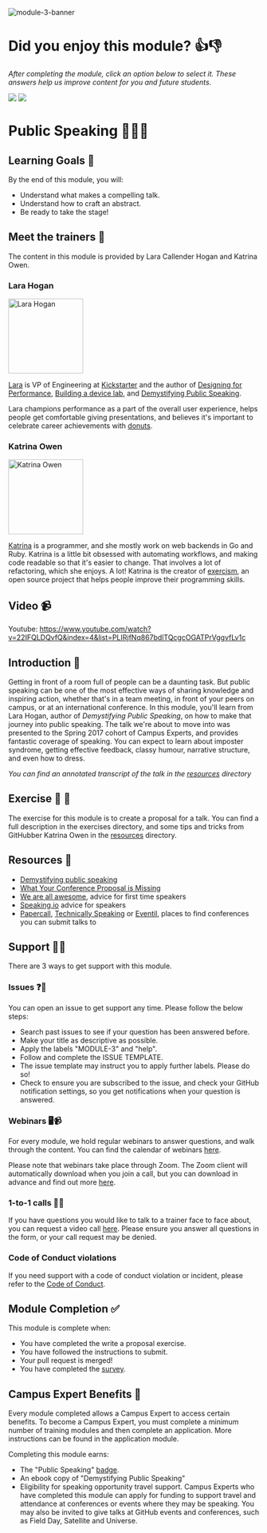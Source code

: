 ![module-3-banner](https://user-images.githubusercontent.com/1790822/28998963-b12c375a-7a05-11e7-8fbc-7199bafca144.png)

# Did you enjoy this module? 👍👎
_After completing the module, click an option below to select it. These answers help us improve content for you and future students._  

[![](https://m131jyck4m.execute-api.us-west-2.amazonaws.com/prod/poll/01BQ938NSBAH7F0R209S3T9THE/I%20enjoyed%20this%20module)](https://m131jyck4m.execute-api.us-west-2.amazonaws.com/prod/poll/01BQ938NSBAH7F0R209S3T9THE/I%20enjoyed%20this%20module/vote)
[![](https://m131jyck4m.execute-api.us-west-2.amazonaws.com/prod/poll/01BQ938NSBAH7F0R209S3T9THE/I%20did%20not%20enjoy%20this%20module)](https://m131jyck4m.execute-api.us-west-2.amazonaws.com/prod/poll/01BQ938NSBAH7F0R209S3T9THE/I%20did%20not%20enjoy%20this%20module/vote) 

# Public Speaking 📣💁🏽

## Learning Goals 🥅

By the end of this module, you will:
- Understand what makes a compelling talk.
- Understand how to craft an abstract.
- Be ready to take the stage!

## Meet the trainers 🍎

The content in this module is provided by Lara Callender Hogan and Katrina Owen.

### Lara Hogan
<img src="https://github.com/larahogan.png" href="https://github.com/larahogan" title="Lara Hogan" width="150"></img>

[Lara](http://larahogan.me/) is VP of Engineering at [Kickstarter](https://www.kickstarter.com/) and the author of [Designing for Performance](http://designingforperformance.com/), [Building a device lab](http://buildingadevicelab.com/), and [Demystifying Public Speaking](https://abookapart.com/products/demystifying-public-speaking).

Lara champions performance as a part of the overall user experience, helps people get comfortable giving presentations, and believes it's important to celebrate career achievements with [donuts](http://larahogan.me/donuts/).

### Katrina Owen
<img src="https://github.com/kytrinyx.png" href="https://github.com/kytrinyx" title="Katrina Owen" width="150"></img>

[Katrina](http://www.kytrinyx.com/) is a programmer, and she mostly work on web backends in Go and Ruby.
Katrina is a little bit obsessed with automating workflows, and making code readable so that it's easier to change. That involves a lot of refactoring, which she enjoys. A lot!
Katrina is the creator of [exercism](http://exercism.io/), an open source project that helps people improve their programming skills.

## Video 📹

Youtube: https://www.youtube.com/watch?v=22IFQLDQvfQ&index=4&list=PLIRjfNq867bdlTQcgcOGATPrVggvfLv1c

## Introduction 👋

Getting in front of a room full of people can be a daunting task. But public speaking can be one of the most effective ways of sharing knowledge and inspiring action, whether that's in a team meeting, in front of your peers on campus, or at an international conference. In this module, you'll learn from Lara Hogan, author of _Demystifying Public Speaking_, on how to make that journey into public speaking. The talk we're about to move into was presented to the Spring 2017 cohort of Campus Experts, and provides fantastic coverage of speaking. You can expect to learn about imposter syndrome, getting effective feedback, classy humour, narrative structure, and even how to dress.

_You can find an annotated transcript of the talk in the [resources](resources/) directory_


## Exercise 📝 📖

The exercise for this module is to create a proposal for a talk. You can find a full description in the exercises directory, and some tips and tricks from GitHubber Katrina Owen in the [resources](resources/) directory.

## Resources 📖

- [Demystifying public speaking](https://abookapart.com/products/demystifying-public-speaking)
- [What Your Conference Proposal is Missing](http://www.sarahmei.com/blog/2014/04/07/what-your-conference-proposal-is-missing/)
- [We are all awesome](http://weareallaweso.me), advice for first time speakers
- [Speaking.io](http://speaking.io) advice for speakers
- [Papercall](http://papercall.io), [Technically Speaking](https://tinyletter.com/techspeak) or [Eventil](https://eventil.com), places to find conferences you can submit talks to

## Support 🙋🏿

There are 3 ways to get support with this module.

### Issues ❓💬

You can open an issue to get support any time. Please follow the below steps:
- Search past issues to see if your question has been answered before.
- Make your title as descriptive as possible.
- Apply the labels "MODULE-3" and "help".
- Follow and complete the ISSUE TEMPLATE.
- The issue template may instruct you to apply further labels. Please do so!
- Check to ensure you are subscribed to the issue, and check your GitHub notification settings, so you get notifications when your question is answered.

### Webinars 🖥📹

For every module, we hold regular webinars to answer questions, and walk through the content.
You can find the calendar of webinars [here](https://calendar.google.com/calendar/ical/github.com_ei82gchda2egevr7aukq6uj1f0%40group.calendar.google.com/public/basic.ics).  

Please note that webinars take place through Zoom. The Zoom client will automatically download when you join a call, but you can download in advance and find out more [here](https://zoom.us/download).

### 1-to-1 calls 💖📞

If you have questions you would like to talk to a trainer face to face about, you can request a video call [here](https://calendly.com/joenash/campus-experts-support). Please ensure you answer all questions in the form, or your call request may be denied.

### Code of Conduct violations

If you need support with a code of conduct violation or incident, please refer to the [Code of Conduct](../CODE_OF_CONDUCT.md).

## Module Completion ✅

This module is complete when:
- You have completed the write a proposal exercise.
- You have followed the instructions to submit.
- Your pull request is merged!
- You have completed the [survey](https://goo.gl/forms/yWLpRp4xycPs6PKS2).

## Campus Expert Benefits 🏅

Every module completed allows a Campus Expert to access certain benefits. To become a Campus Expert, you must complete a minimum number of training modules and then complete an application. More instructions can be found in the application module.

Completing this module earns:
- The "Public Speaking" [badge](../docs/badges.md).
- An ebook copy of "Demystifying Public Speaking"
- Eligibility for speaking opportunity travel support. Campus Experts who have completed this module can apply for funding to support travel and attendance at conferences or events where they may be speaking. You may also be invited to give talks at GitHub events and conferences, such as Field Day, Satellite and Universe.
